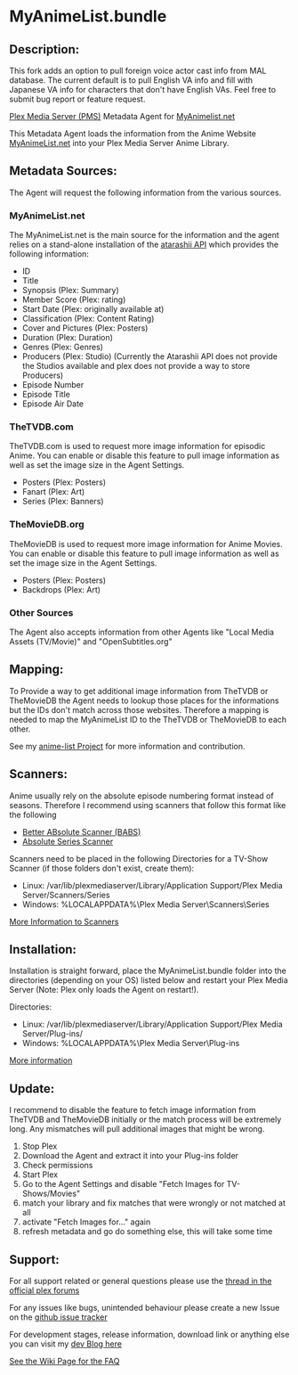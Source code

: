 MyAnimeList.bundle
==================

## Description:
This fork adds an option to pull foreign voice actor cast info from MAL database. The current default is to pull English VA info and fill with Japanese VA info for characters that don't have English VAs. Feel free to submit bug report or feature request.

[Plex Media Server (PMS)](https://www.plex.tv/) Metadata Agent for [MyAnimelist.net](https://myanimelist.net/)

This Metadata Agent loads the information from the Anime Website [MyAnimeList.net](https://myanimelist.net/) into your Plex Media Server Anime Library.

## Metadata Sources:
The Agent will request the following information from the various sources.

### MyAnimeList.net
The MyAnimeList.net is the main source for the information and the agent relies on a stand-alone installation of the [atarashii API](https://bitbucket.org/animeneko/atarashii-api) which provides the following information:

* ID
* Title
* Synopsis (Plex: Summary)
* Member Score (Plex: rating)
* Start Date (Plex: originally available at)
* Classification (Plex: Content Rating)
* Cover and Pictures (Plex: Posters)
* Duration (Plex: Duration)
* Genres (Plex: Genres)
* Producers (Plex: Studio) (Currently the Atarashii API does not provide the Studios available and plex does not provide a way to store Producers)
* Episode Number
* Episode Title
* Episode Air Date

### TheTVDB.com
TheTVDB.com is used to request more image information for episodic Anime. You can enable or disable this feature to pull image information as well as set the image size in the Agent Settings.

* Posters (Plex: Posters)
* Fanart (Plex: Art)
* Series (Plex: Banners)

### TheMovieDB.org
TheMovieDB is used to request more image information for Anime Movies. You can enable or disable this feature to pull image information as well as set the image size in the Agent Settings.

* Posters (Plex: Posters)
* Backdrops (Plex: Art)

### Other Sources
The Agent also accepts information from other Agents like "Local Media Assets (TV/Movie)" and "OpenSubtitles.org"

## Mapping:
To Provide a way to get additional image information from TheTVDB or TheMovieDB the Agent needs to lookup those places for the informations but the IDs don't match across those websites. Therefore a mapping is needed to map the MyAnimeList ID to the TheTVDB or TheMovieDB to each other.

See my [anime-list Project](https://github.com/Fribb/anime-lists) for more information and contribution. 

## Scanners:
Anime usually rely on the absolute episode numbering format instead of seasons. Therefore I recommend using scanners that follow this format like the following

* [Better ABsolute Scanner (BABS)](https://forums.plex.tv/discussion/31081/better-absolute-scanner-babs/p1)
* [Absolute Series Scanner](https://github.com/ZeroQI/Absolute-Series-Scanner)

Scanners need to be placed in the following Directories for a TV-Show Scanner (if those folders don't exist, create them):

* Linux: /var/lib/plexmediaserver/Library/Application Support/Plex Media Server/Scanners/Series
* Windows: %LOCALAPPDATA%\Plex Media Server\Scanners\Series

[More Information to Scanners](https://support.plex.tv/articles/200241548-scanners/)

## Installation:
Installation is straight forward, place the MyAnimeList.bundle folder into the directories (depending on your OS) listed below and restart your Plex Media Server (Note: Plex only loads the Agent on restart!).  

Directories:
* Linux: /var/lib/plexmediaserver/Library/Application Support/Plex Media Server/Plug-ins/
* Windows: %LOCALAPPDATA%\Plex Media Server\Plug-ins

[More information](https://support.plex.tv/articles/201106098-how-do-i-find-the-plug-ins-folder/)

## Update:
I recommend to disable the feature to fetch image information from TheTVDB and TheMovieDB initially or the match process will be extremely long. Any mismatches will pull additional images that might be wrong.

1. Stop Plex 
2. Download the Agent and extract it into your Plug-ins folder
3. Check permissions
4. Start Plex
5. Go to the Agent Settings and disable "Fetch Images for TV-Shows/Movies"
6. match your library and fix matches that were wrongly or not matched at all
7. activate "Fetch Images for..." again
8. refresh metadata and go do something else, this will take some time

## Support:

For all support related or general questions please use the [thread in the official plex forums](https://forums.plex.tv/discussion/105054/release-myanimelist-net-metadata-agent/p1)

For any issues like bugs, unintended behaviour please create a new Issue on the [github issue tracker](https://github.com/Fribb/MyAnimeList.bundle/issues)

For development stages, release information, download link or anything else you can visit my [dev Blog here](https://coding.fribbtastic.net/projects/myanimelistagent/)

[See the Wiki Page for the FAQ](https://github.com/Fribb/MyAnimeList.bundle/wiki/Frequently-Asked-Questions)
